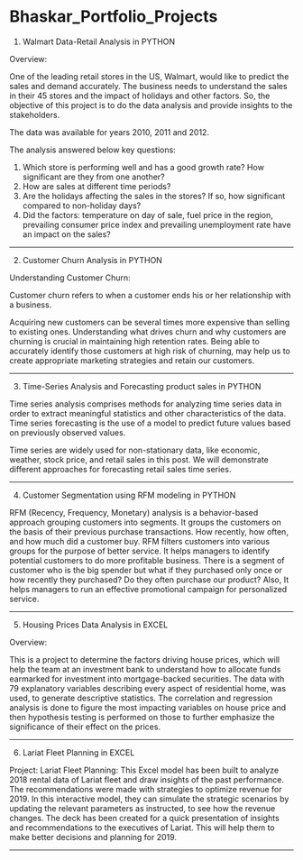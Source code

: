 # Bhaskar_Portfolio_Projects

1. Walmart Data-Retail Analysis in PYTHON

Overview:

One of the leading retail stores in the US, Walmart, would like to predict the sales and demand accurately. The business needs to understand the sales in their 45 stores and the impact of holidays and other factors. So, the objective of this project is to do the data analysis and provide insights to the stakeholders.

The data was available for years 2010, 2011 and 2012.

The analysis answered below key questions:

1. Which store is performing well and has a good growth rate? How significant are they from one another?
2. How are sales at different time periods?
3. Are the holidays affecting the sales in the stores? If so, how significant compared to non-holiday days?
4. Did the factors: temperature on day of sale, fuel price in the region, prevailing consumer price index and prevailing unemployment rate have an impact on the sales?

****************************************************************************************************************************************************************

2. Customer Churn Analysis in PYTHON

Understanding Customer Churn:

Customer churn refers to when a customer ends his or her relationship with a business.

Acquiring new customers can be several times more expensive than selling to existing ones. Understanding what drives churn and why customers are churning is crucial in maintaining high retention rates. Being able to accurately identify those customers at high risk of churning, may help us to create appropriate marketing strategies and retain our customers.

*****************************************************************************************************************************************************************

3. Time-Series Analysis and Forecasting product sales in PYTHON

Time series analysis comprises methods for analyzing time series data in order to extract meaningful statistics and other characteristics of the data. Time series forecasting is the use of a model to predict future values based on previously observed values.

Time series are widely used for non-stationary data, like economic, weather, stock price, and retail sales in this post. We will demonstrate different approaches for forecasting retail sales time series. 

******************************************************************************************************************************************************************

4. Customer Segmentation using RFM modeling in PYTHON

RFM (Recency, Frequency, Monetary) analysis is a behavior-based approach grouping customers into segments. It groups the customers on the basis of their previous purchase transactions. How recently, how often, and how much did a customer buy. RFM filters customers into various groups for the purpose of better service. It helps managers to identify potential customers to do more profitable business. There is a segment of customer who is the big spender but what if they purchased only once or how recently they purchased? Do they often purchase our product? Also, It helps managers to run an effective promotional campaign for personalized service.

*******************************************************************************************************************************************************************

5. Housing Prices Data Analysis in EXCEL

Overview:

This is a project to determine the factors driving house prices, which will help the team at an investment bank to understand how to allocate funds earmarked for investment into mortgage-backed securities. The data with 79 explanatory variables describing every aspect of residential home, was used, to generate descriptive statistics. The correlation and regression analysis is done to figure the most impacting variables on house price and then hypothesis testing is performed on those to further emphasize the significance of their effect on the prices. 

****************************************************************************************************************************************************************

6. Lariat Fleet Planning in EXCEL

Project: Lariat Fleet Planning: 
  This Excel model has been built to analyze 2018 rental data of Lariat fleet and draw insights of the past performance. The recommendations were made with strategies to optimize   revenue for 2019. In this interactive model, they can simulate the strategic scenarios by updating the relevant parameters as instructed, to see how the revenue changes. The       deck has been created for a quick presentation of insights and recommendations to the executives of Lariat. This will help them to make better decisions and planning for 2019. 
  
*******************************************************************************************************************************************************************

